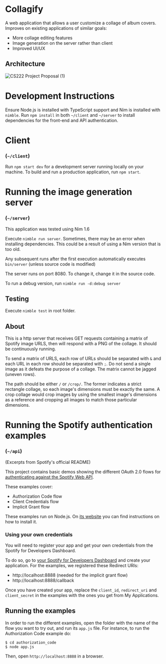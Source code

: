 # Collagify

A web application that allows a user customize a collage of album covers. Improves on existing applications of similar goals:
 - More collage editing features
 - Image generation on the server rather than client
 - Improved UI/UX

## Architecture
![CS222 Project Proposal (1)](https://user-images.githubusercontent.com/90884224/207167598-9e88f283-83bf-4eec-ae14-bd1fc468546b.png)

# Development Instructions

Ensure Node.js is installed with TypeScript support and Nim is installed with `nimble`. Run `npm install` in both `~/client` and `~/server` to install dependencies for the front-end and API authentication.

# Client
### (`~/client`)

Run `npm start dev` for a development server running locally on your machine. To build and run a production application, run `npm start`.

# Running the image generation server
### (`~/server`)

This application was tested using Nim 1.6

Execute `nimble run server`.
Sometimes, there may be an error when installing dependencies. This could be
a result of using a Nim version that is too old.

Any subsequent runs after the first execution automatically executes `bin/server`
(unless source code is modified)

The server runs on port 8080. To change it, change it in the source code.

To run a debug version, run `nimble run -d:debug server`

## Testing

Execute `nimble test` in root folder.

## About

This is a http server that receives GET requests containing a matrix of Spotify
image URLS, then will respond with a PNG of the collage. It should be
continuously running.

To send a matrix of URLS, each row of URLs should be separated with `&` and each URL
in each row should be separated with `;`. Do not send a single image as it defeats
the purpose of a collage. The matrix cannot be jagged (uneven rows).

The path should be either `/` or `/crop/`. The former indicates
a strict rectangle collage, so each image's dimensions must be exactly the same.
A crop collage would crop images by using the smallest image's dimensions as a reference
and cropping all images to match those particular dimensions.

# Running the Spotify authentication examples
### (`~/api`)

(Excerpts from Spotify's official README)

This project contains basic demos showing the different OAuth 2.0 flows for [authenticating against the Spotify Web API](https://developer.spotify.com/web-api/authorization-guide/).

These examples cover:

* Authorization Code flow
* Client Credentials flow
* Implicit Grant flow

These examples run on Node.js. On [its website](http://www.nodejs.org/download/) you can find instructions on how to install it.

### Using your own credentials
You will need to register your app and get your own credentials from the Spotify for Developers Dashboard.

To do so, go to [your Spotify for Developers Dashboard](https://beta.developer.spotify.com/dashboard) and create your application. For the examples, we registered these Redirect URIs:

* http://localhost:8888 (needed for the implicit grant flow)
* http://localhost:8888/callback

Once you have created your app, replace the `client_id`, `redirect_uri` and `client_secret` in the examples with the ones you get from My Applications.

## Running the examples
In order to run the different examples, open the folder with the name of the flow you want to try out, and run its `app.js` file. For instance, to run the Authorization Code example do:

    $ cd authorization_code
    $ node app.js

Then, open `http://localhost:8888` in a browser.

